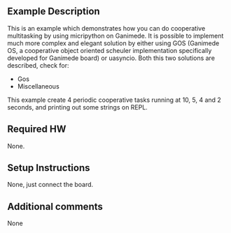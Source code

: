 
## Example Description
This is an example which demonstrates how you can do cooperative multitasking by using micripython on Ganimede. It is possible to implement much more complex and elegant solution by either using GOS (Ganimede OS, a cooperative object oriented scheuler implementation specifically developed for Ganimede board) or uasyncio. Both this two solutions are described, check for:

- Gos
- Miscellaneous

This example create 4 periodic cooperative tasks running at 10, 5, 4 and 2 seconds, and printing out some strings on REPL.

## Required HW
None.

## Setup Instructions
None, just connect the board.

## Additional comments
None
